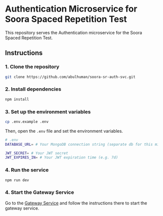# Authentication Microservice for Soora Spaced Repetition Test

This repository serves the Authentication microservice for the Soora Spaced Repetition Test.

## Instructions

### 1. Clone the repository

```bash
git clone https://github.com/abulhuman/soora-sr-auth-svc.git
```

### 2. Install dependencies

```bash
npm install
```

### 3. Set up the environment variables

```bash
cp .env.example .env
```

Then, open the `.env` file and set the environment variables.

```bash
# .env
DATABASE_URL= # Your MongoDB connection string (separate db for this microservice)

JWT_SECRET= # Your JWT secret
JWT_EXPIRES_IN= # Your JWT expiration time (e.g. 7d)
```


### 4. Run the service

```bash
npm run dev
```

### 4. Start the Gateway Service

Go to the [Gateway Service](https://github.com/abulhuman/soora-sr-api-gateway.git) and follow the instructions there to start the gateway service.